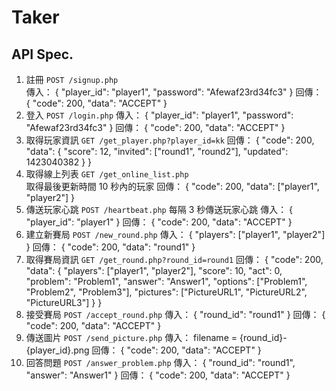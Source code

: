 # Taker

## API Spec.
1. 註冊 `POST /signup.php`  
        傳入：
        {
            "player_id": "player1",
            "password": "Afewaf23rd34fc3"
        }
        回傳：
        {
            "code": 200,
            "data": "ACCEPT"
        }
2. 登入 `POST /login.php`
        傳入：
        {
            "player_id": "player1",
            "password": "Afewaf23rd34fc3"
        }
        回傳：
        {
            "code": 200,
            "data": "ACCEPT"
        }
3. 取得玩家資訊 `GET /get_player.php?player_id=kk`
        回傳：
        {
            "code": 200,
            "data": {
                "score":    12,
                "invited":  ["round1", "round2"],
                "updated":  1423040382
            }
        }
4. 取得線上列表 `GET /get_online_list.php`  
    取得最後更新時間 10 秒內的玩家
        回傳：
        {
            "code": 200,
            "data": ["player1", "player2"]
        }
5. 傳送玩家心跳 `POST /heartbeat.php`
    每隔 3 秒傳送玩家心跳
        傳入：
        {
            "player_id": "player1"
        }
        回傳：
        {
            "code": 200,
            "data": "ACCEPT"
        }
6. 建立新賽局   `POST /new_round.php`
        傳入：
        {
            "players": ["player1", "player2"]
        }
        回傳：
        {
            "code": 200,
            "data": "round1"
        }
7. 取得賽局資訊 `GET /get_round.php?round_id=round1`
        回傳：
        {
            "code": 200,
            "data": {
                "players":  ["player1", "player2"],
                "score":    10,
                "act":      0,
                "problem":  "Problem1",
                "answer":   "Answer1",
                "options":  ["Problem1", "Problem2", "Problem3"],
                "pictures": ["PictureURL1", "PictureURL2", "PictureURL3"]
            }
        }
8. 接受賽局 `POST /accept_round.php`
        傳入：
        {
            "round_id": "round1"
        }
        回傳：
        {
            "code": 200,
            "data": "ACCEPT"
        }
9. 傳送圖片    `POST /send_picture.php`
        傳入：
        filename = {round_id}-{player_id}.png
        回傳：
        {
            "code": 200,
            "data": "ACCEPT"
        }
10. 回答問題    `POST /answer_problem.php`
        傳入：
        {
            "round_id": "round1",
            "answer":   "Answer1"
        }
        回傳：
        {
            "code": 200,
            "data": "ACCEPT"
        }

